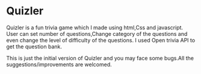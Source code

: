 # Quizler

Quizler is a fun trivia game which I made using html,Css and javascript.
User can set number of questions,Change category of the questions and even change the level of difficulty of the questions.
I used Open trivia API to get the question bank.

This is just the initial version of Quizler and you may face some bugs.All the suggestions/improvements are welcomed.
